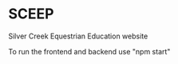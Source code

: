 # SCEEP
Silver Creek Equestrian Education website


To run the frontend and backend use "npm start"
